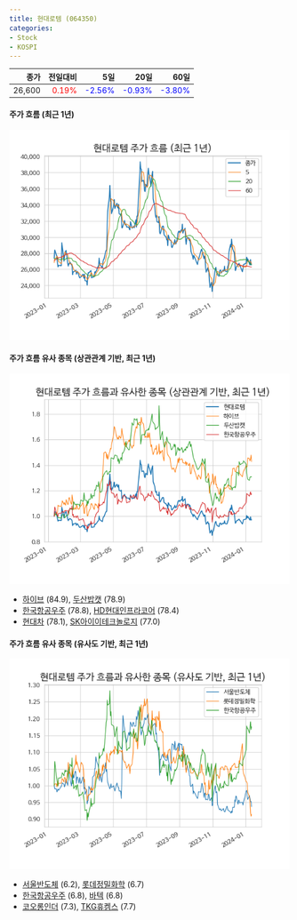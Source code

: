 ```yaml
---
title: 현대로템 (064350)
categories:
- Stock
- KOSPI
---
```


|종가|전일대비|5일|20일|60일|
|---:|-------:|--:|---:|---:|
|26,600|<span style="color: red">0.19%</span>|<span style="color: blue">-2.56%</span>|<span style="color: blue">-0.93%</span>|<span style="color: blue">-3.80%</span>|

<!-- more -->

#### 주가 흐름 (최근 1년)
![064350](/assets/images/stock/064350.png)


#### 주가 흐름 유사 종목 (상관관계 기반, 최근 1년)
![064350](/assets/images/stock/064350_corr.png)
- [하이브](/352820/) (84.9), [두산밥캣](/241560/) (78.9)
- [한국항공우주](/047810/) (78.8), [HD현대인프라코어](/042670/) (78.4)
- [현대차](/005380/) (78.1), [SK아이이테크놀로지](/361610/) (77.0)


#### 주가 흐름 유사 종목 (유사도 기반, 최근 1년)
![064350](/assets/images/stock/064350_sim.png)
- [서울반도체](/046890/) (6.2), [롯데정밀화학](/004000/) (6.7)
- [한국항공우주](/047810/) (6.8), [바텍](/043150/) (6.8)
- [코오롱인더](/120110/) (7.3), [TKG휴켐스](/069260/) (7.7)